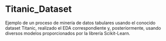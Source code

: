 # Titanic_Dataset
Ejemplo de un proceso de minería de datos tabulares usando el conocido dataset Titanic, realizado el EDA correspondiente y, posteriormente,
usando diversos modelos proporcionados por la librería Scikit-Learn.
